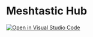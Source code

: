 # Meshtastic Hub

[![Open in Visual Studio Code](https://open.vscode.dev/badges/open-in-vscode.svg)](https://open.vscode.dev/meshtastic/meshtastic-hub)
